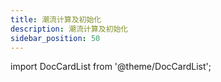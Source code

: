 ```yaml
---
title: 潮流计算及初始化
description: 潮流计算及初始化
sidebar_position: 50
---
```



import DocCardList from '@theme/DocCardList';

<DocCardList />
